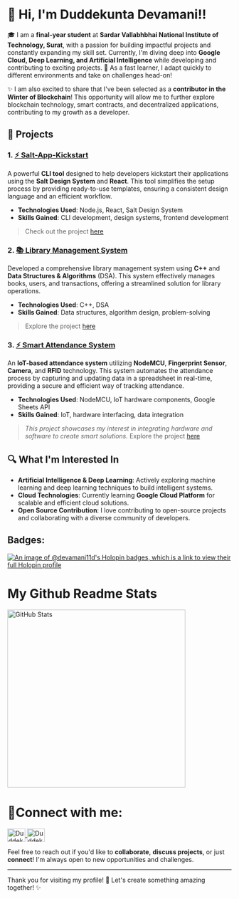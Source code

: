# 👋 Hi, I'm Duddekunta Devamani!!

🎓 I am a **final-year student** at **Sardar Vallabhbhai National Institute of Technology, Surat**, with a passion for building impactful projects and constantly expanding my skill set. Currently, I'm diving deep into **Google Cloud, Deep Learning, and Artificial Intelligence** while developing and contributing to exciting projects. 🚀 As a fast learner, I adapt quickly to different environments and take on challenges head-on!

✨ I am also excited to share that I've been selected as a **contributor in the Winter of Blockchain**! This opportunity will allow me to further explore blockchain technology, smart contracts, and decentralized applications, contributing to my growth as a developer.

## 🌟 Projects

### 1. [⚡ Salt-App-Kickstart](https://github.com/Devamani11D/salt-app-kickstart)
A powerful **CLI tool** designed to help developers kickstart their applications using the **Salt Design System** and **React**. This tool simplifies the setup process by providing ready-to-use templates, ensuring a consistent design language and an efficient workflow.

- **Technologies Used**: Node.js, React, Salt Design System
- **Skills Gained**: CLI development, design systems, frontend development

>  Check out the project [here](https://github.com/Devamani11D/salt-app-kickstart) 

### 2. [📚 Library Management System](https://github.com/Devamani11D/library-management-system)
Developed a comprehensive library management system using **C++** and **Data Structures & Algorithms** (DSA). This system effectively manages books, users, and transactions, offering a streamlined solution for library operations.

- **Technologies Used**: C++, DSA
- **Skills Gained**: Data structures, algorithm design, problem-solving

>  Explore the project [here](https://github.com/Devamani11D/Library_Management_System)

### 3. [⚡ Smart Attendance System](https://github.com/Devamani11D/Smart-Attendance-System)
An **IoT-based attendance system** utilizing **NodeMCU**, **Fingerprint Sensor**, **Camera**, and **RFID** technology. This system automates the attendance process by capturing and updating data in a spreadsheet in real-time, providing a secure and efficient way of tracking attendance.

- **Technologies Used**: NodeMCU, IoT hardware components, Google Sheets API
- **Skills Gained**: IoT, hardware interfacing, data integration

>  *This project showcases my interest in integrating hardware and software to create smart solutions.*
>  Explore the project [here](https://github.com/Devamani11D/Smart-Attendance-System)


## 🔍 What I'm Interested In

- **Artificial Intelligence & Deep Learning**: Actively exploring machine learning and deep learning techniques to build intelligent systems.
- **Cloud Technologies**: Currently learning **Google Cloud Platform** for scalable and efficient cloud solutions.
- **Open Source Contribution**: I love contributing to open-source projects and collaborating with a diverse community of developers.

## Badges:
[![An image of @devamani11d's Holopin badges, which is a link to view their full Holopin profile](https://holopin.me/devamani11d)](https://holopin.io/@devamani11d)

<h1> My Github Readme Stats </h1>
  <img width="400em" src="https://github-readme-stats.vercel.app/api?username=Devamani11D&show_icons=true&locale=en" alt="GitHub Stats"/>

<h1 align="left">🤝Connect with me:</h1>
<p align="left">
    <a href="https://www.linkedin.com/in/ddevamani/" target="_blank">
        <img align="center" src="https://raw.githubusercontent.com/rahuldkjain/github-profile-readme-generator/master/src/images/icons/Social/linked-in-alt.svg" alt="Duddekunta Devamani" height="30" width="40" />
    </a>
    <a href="https://leetcode.com/u/devamani2718/" target="_blank">
        <img align="center" src="https://raw.githubusercontent.com/rahuldkjain/github-profile-readme-generator/master/src/images/icons/Social/leet-code.svg" alt="Duddekunta Devamani" height="30" width="40" />
    </a>
</p>

Feel free to reach out if you'd like to **collaborate**, **discuss projects**, or just **connect**! I'm always open to new opportunities and challenges.

---

Thank you for visiting my profile! 🌟 Let's create something amazing together! ✨
